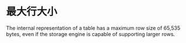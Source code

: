 # 最大行大小

The internal representation of a table has a maximum row size of 65,535 bytes, even if the storage engine is capable of supporting larger rows.